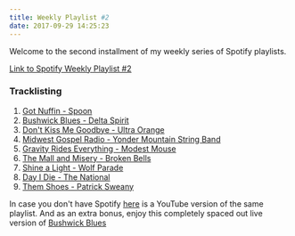 ```yaml
---
title: Weekly Playlist #2
date: 2017-09-29 14:25:23
---
```


Welcome to the second installment of my weekly series of Spotify playlists. 

[Link to Spotify Weekly Playlist #2](spotify:user:rtiffany77:playlist:58VLfgREYuL4gfdxSIYmBE)

### Tracklisting

1. [Got Nuffin - Spoon](spotify:track:1htoARBSUNF9zWZ7XRoFGq)
2. [Bushwick Blues - Delta Spirit](spotify:track:0xV0YnO4o2D6vsj4OrFuxY)
3. [Don't Kiss Me Goodbye - Ultra Orange](spotify:track:65jWRjKSs3o5EMAhqJn0JD)
4. [Midwest Gospel Radio - Yonder Mountain String Band](spotify:track:6zLxJBNUnM5goofI3HFgpX)
5. [Gravity Rides Everything - Modest Mouse](spotify:track:4G2yqD7N1igPRafkvJb7S4)
6. [The Mall and Misery - Broken Bells](spotify:track:2ZgJ3fxDrGSi3VKe84YDAe)
7. [Shine a Light - Wolf Parade](spotify:track:3d1pJpjkgee1p126g0eivK)
8. [Day I Die - The National](spotify:track:6xbr3UzgN8Jq0CVuLSDowa)
9. [Them Shoes - Patrick Sweany](spotify:track:4ELXC8bDxfXOY6cwNEJIEl)

In case you don't have Spotify [here](https://www.youtube.com/playlist?list=PL3QyKKutgZDnJULMy4IQy6CCoyzbka4vH) is a YouTube version of the same playlist. And as an extra bonus, enjoy this completely spaced out live version of [Bushwick Blues](https://www.youtube.com/watch?v=VahmtKS9B7g)